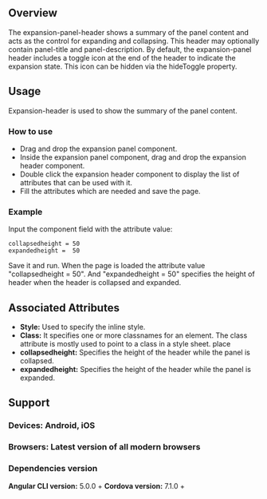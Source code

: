 ## Overview
The expansion-panel-header shows a summary of the panel content and acts as the control for expanding and collapsing. This header may optionally contain panel-title and panel-description. By default, the expansion-panel header includes a toggle icon at the end of the header to indicate the expansion state. This icon can be hidden via the hideToggle property.

## Usage
Expansion-header is used to show the summary of the panel content. 

### How to use  
- Drag and drop the expansion panel component. 
- Inside the expansion panel component, drag and drop the expansion header component.
- Double click the expansion header component to display the list of attributes that can be used with it.
- Fill the attributes which are needed and save the page.

### Example
Input the component field with the attribute value:
``` 
collapsedheight = 50
expandedheight =  50
```
Save it and run.
When the page is loaded the attribute value "collapsedheight = 50". And "expandedheight = 50" specifies the height of header when the header is collapsed and expanded.

## Associated Attributes
- **Style:** Used to specify the inline style.
- **Class:** It specifies one or more classnames for an element. The class attribute is mostly used to point to a class in a style sheet.
place
- **collapsedheight:** Specifies the height of the header while the panel is collapsed. 
- **expandedheight:** Specifies the height of the header while the panel is expanded.


## Support 
### Devices: Android, iOS
### Browsers:  Latest version of all modern browsers
### Dependencies version
 **Angular CLI version:** 5.0.0 + 
 **Cordova version:** 7.1.0 +
